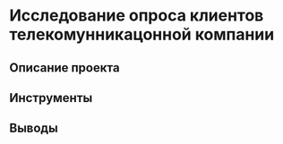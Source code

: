 # Исследование опроса клиентов телекомунникацонной компании
## Описание проекта
## Инструменты
## Выводы

